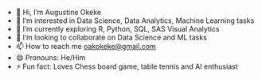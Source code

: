- 👋 Hi, I’m Augustine Okeke
- 👀 I’m interested in Data Science, Data Analytics, Machine Learning tasks
- 🌱 I’m currently exploring R, Python, SQL, SAS Visual Analytics 
- 💞️ I’m looking to collaborate on Data Science and ML tasks
- 📫 How to reach me oakokeke@gmail.com
- 😄 Pronouns: He/Him
- ⚡ Fun fact: Loves Chess board game, table tennis and AI enthusiast 

<!---
Augustine is a ✨ special ✨ repository because its `README.md` (this file) appears on your GitHub profile.
You can click the Preview link to take a look at your changes.
--->
